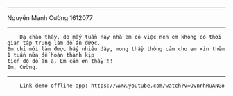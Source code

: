 -------------------------------------
Nguyễn Mạnh Cường
1612077

-------------------------------------
        Dạ chào thầy, do mấy tuần nay nhà em có việc nên em không có thời gian tập trung làm đồ án được.
    Em chỉ mới làm được bấy nhiêu đây, mong thầy thông cảm cho em xin thêm 1 tuần nữa để hoàn thành kịp
    tiến độ đồ án ạ. Em cảm ơn thầy!!!
    Em, Cường.
-------------------------------------
        Link demo offline-app: https://www.youtube.com/watch?v=OvnrhRuANGo
